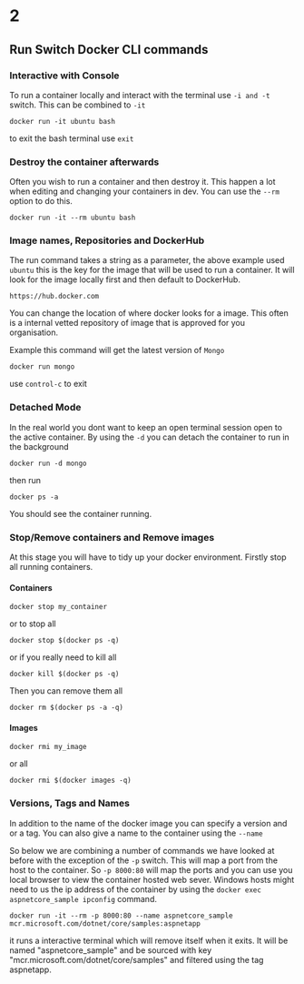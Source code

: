 # 2
## Run Switch Docker CLI commands

### Interactive with Console

To run a container locally and interact with the terminal use ```-i and -t``` switch. 
This can be combined to ```-it```

```docker run -it ubuntu bash```

to exit the bash terminal use ```exit```

### Destroy the container afterwards
Often you wish to run a container and then destroy it. This happen a lot when editing and changing your containers in dev. You can use the ```--rm``` option to do this.

```docker run -it --rm ubuntu bash```

### Image names, Repositories and DockerHub

The run command takes a string as a parameter, the above example used ```ubuntu``` this is the key for the image that will be used to run a container. It will look for the image locally first and then default to DockerHub.

```https://hub.docker.com```

You can change the location of where docker looks for a image. This often is a internal vetted repository of image that is approved for you organisation.

Example this command will get the latest version of ```Mongo```

```docker run mongo```

use ```control-c``` to exit

### Detached Mode

In the real world you dont want to keep an open terminal session open to the active container. By using the ```-d``` you can detach the container to run in the background

```docker run -d mongo```

then run

```docker ps -a```

You should see the container running.

### Stop/Remove containers and Remove images

At this stage you will have to tidy up your docker environment.
Firstly stop all running containers.

#### Containers

```docker stop my_container```

or to stop all 

```docker stop $(docker ps -q)```

or if you really need to kill all

```docker kill $(docker ps -q)```

Then you can remove them all

```docker rm $(docker ps -a -q)```

#### Images

```docker rmi my_image```

or all

```docker rmi $(docker images -q)```


### Versions, Tags and Names

In addition to the name of the docker image you can specify a version and or a tag. You can also give a name to the container using the ```--name```

So below we are combining a number of commands we have looked at before with the exception of the ```-p``` switch. This will map a port from the host to the container.
So ```-p 8000:80``` will map the ports and you can use you local browser to view the container hosted web sever. Windows hosts might need to us the ip address of the container by using the ```docker exec aspnetcore_sample ipconfig``` command.


```docker run -it --rm -p 8000:80 --name aspnetcore_sample mcr.microsoft.com/dotnet/core/samples:aspnetapp```

it runs a interactive terminal which will remove itself when it exits. It will be named "aspnetcore_sample" and be sourced with key "mcr.microsoft.com/dotnet/core/samples" and filtered using the tag aspnetapp. 
